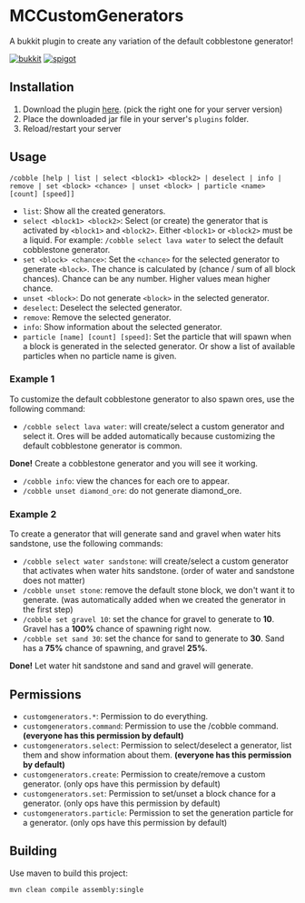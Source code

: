 # MCCustomGenerators

A bukkit plugin to create any variation of the default cobblestone generator!

[![bukkit](https://img.shields.io/badge/-bukkit-orange)](https://dev.bukkit.org/projects/custom-generators)
[![spigot](https://img.shields.io/badge/-spigot-yellow)](https://www.spigotmc.org/resources/custom-generators.83158)

## Installation

1. Download the plugin [here](https://github.com/CodeStix/MCCustomGenerators/releases). (pick the right one for your server version)
2. Place the downloaded jar file in your server's `plugins` folder.
3. Reload/restart your server

## Usage

`/cobble [help | list | select <block1> <block2> | deselect | info | remove | set <block> <chance> | unset <block> | particle <name> [count] [speed]]`

-   `list`: Show all the created generators.
-   `select <block1> <block2>`: Select (or create) the generator that is activated by `<block1>` and `<block2>`. Either `<block1>` or `<block2>` must be a liquid. For example: `/cobble select lava water` to select the default cobblestone generator.
-   `set <block> <chance>`: Set the `<chance>` for the selected generator to generate `<block>`. The chance is calculated by (chance / sum of all block chances). Chance can be any number. Higher values mean higher chance.
-   `unset <block>`: Do not generate `<block>` in the selected generator.
-   `deselect`: Deselect the selected generator.
-   `remove`: Remove the selected generator.
-   `info`: Show information about the selected generator.
-   `particle [name] [count] [speed]`: Set the particle that will spawn when a block is generated in the selected generator. Or show a list of available particles when no particle name is given.

### Example 1

To customize the default cobblestone generator to also spawn ores, use the following command:

-   `/cobble select lava water`: will create/select a custom generator and select it. Ores will be added automatically because customizing the default cobblestone generator is common.

**Done!** Create a cobblestone generator and you will see it working.

-   `/cobble info`: view the chances for each ore to appear.
-   `/cobble unset diamond_ore`: do not generate diamond_ore.

### Example 2

To create a generator that will generate sand and gravel when water hits sandstone, use the following commands:

-   `/cobble select water sandstone`: will create/select a custom generator that activates when water hits sandstone. (order of water and sandstone does not matter)
-   `/cobble unset stone`: remove the default stone block, we don't want it to generate. (was automatically added when we created the generator in the first step)
-   `/cobble set gravel 10`: set the chance for gravel to generate to **10**. Gravel has a **100%** chance of spawning right now.
-   `/cobble set sand 30`: set the chance for sand to generate to **30**. Sand has a **75%** chance of spawning, and gravel **25%**.

**Done!** Let water hit sandstone and sand and gravel will generate.

## Permissions

-   `customgenerators.*`: Permission to do everything.
-   `customgenerators.command`: Permission to use the /cobble command. **(everyone has this permission by default)**
-   `customgenerators.select`: Permission to select/deselect a generator, list them and show information about them. **(everyone has this permission by default)**
-   `customgenerators.create`: Permission to create/remove a custom generator. (only ops have this permission by default)
-   `customgenerators.set`: Permission to set/unset a block chance for a generator. (only ops have this permission by default)
-   `customgenerators.particle`: Permission to set the generation particle for a generator. (only ops have this permission by default)

## Building

Use maven to build this project:

```
mvn clean compile assembly:single
```
